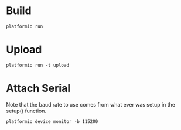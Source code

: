 # Build
```
platformio run
```

# Upload

```
platformio run -t upload
```

# Attach Serial

Note that the baud rate to use comes from what ever was setup in the setup() function.

```
platformio device monitor -b 115200
```
